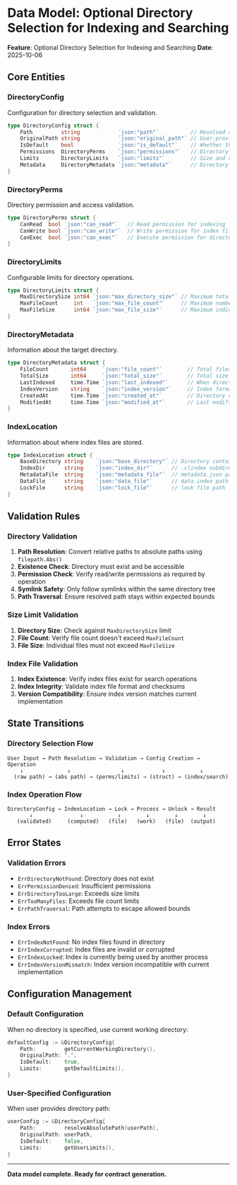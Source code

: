 # Data Model: Optional Directory Selection for Indexing and Searching

**Feature**: Optional Directory Selection for Indexing and Searching
**Date**: 2025-10-06

## Core Entities

### DirectoryConfig
Configuration for directory selection and validation.

```go
type DirectoryConfig struct {
    Path         string            `json:"path"`          // Resolved absolute path
    OriginalPath string            `json:"original_path"` // User-provided path (may be relative)
    IsDefault    bool              `json:"is_default"`    // Whether this is the default directory
    Permissions  DirectoryPerms    `json:"permissions"`   // Directory access permissions
    Limits       DirectoryLimits   `json:"limits"`        // Size and count limits
    Metadata     DirectoryMetadata `json:"metadata"`      // Directory information
}
```

### DirectoryPerms
Directory permission and access validation.

```go
type DirectoryPerms struct {
    CanRead  bool `json:"can_read"`   // Read permission for indexing
    CanWrite bool `json:"can_write"`  // Write permission for index files
    CanExec  bool `json:"can_exec"`   // Execute permission for directory traversal
}
```

### DirectoryLimits
Configurable limits for directory operations.

```go
type DirectoryLimits struct {
    MaxDirectorySize int64 `json:"max_directory_size"` // Maximum total size in bytes
    MaxFileCount     int   `json:"max_file_count"`     // Maximum number of files
    MaxFileSize      int64 `json:"max_file_size"`      // Maximum individual file size
}
```

### DirectoryMetadata
Information about the target directory.

```go
type DirectoryMetadata struct {
    FileCount       int64     `json:"file_count"`        // Total files in directory
    TotalSize       int64     `json:"total_size"`        // Total size in bytes
    LastIndexed     time.Time `json:"last_indexed"`      // When directory was last indexed
    IndexVersion    string    `json:"index_version"`     // Index format version
    CreatedAt       time.Time `json:"created_at"`        // Directory creation time
    ModifiedAt      time.Time `json:"modified_at"`       // Last modification time
}
```

### IndexLocation
Information about where index files are stored.

```go
type IndexLocation struct {
    BaseDirectory string    `json:"base_directory"` // Directory containing source content
    IndexDir      string    `json:"index_dir"`      // .clindex subdirectory path
    MetadataFile  string    `json:"metadata_file"`  // metadata.json path
    DataFile      string    `json:"data_file"`      // data.index path
    LockFile      string    `json:"lock_file"`      // lock file path
}
```

## Validation Rules

### Directory Validation
1. **Path Resolution**: Convert relative paths to absolute paths using `filepath.Abs()`
2. **Existence Check**: Directory must exist and be accessible
3. **Permission Check**: Verify read/write permissions as required by operation
4. **Symlink Safety**: Only follow symlinks within the same directory tree
5. **Path Traversal**: Ensure resolved path stays within expected bounds

### Size Limit Validation
1. **Directory Size**: Check against `MaxDirectorySize` limit
2. **File Count**: Verify file count doesn't exceed `MaxFileCount`
3. **File Size**: Individual files must not exceed `MaxFileSize`

### Index File Validation
1. **Index Existence**: Verify index files exist for search operations
2. **Index Integrity**: Validate index file format and checksums
3. **Version Compatibility**: Ensure index version matches current implementation

## State Transitions

### Directory Selection Flow
```
User Input → Path Resolution → Validation → Config Creation → Operation
    ↓              ↓                ↓            ↓           ↓
  (raw path) → (abs path) → (perms/limits) → (struct) → (index/search)
```

### Index Operation Flow
```
DirectoryConfig → IndexLocation → Lock → Process → Unlock → Result
       ↓               ↓           ↓        ↓        ↓        ↓
   (validated)     (computed)   (file)   (work)   (file)  (output)
```

## Error States

### Validation Errors
- `ErrDirectoryNotFound`: Directory does not exist
- `ErrPermissionDenied`: Insufficient permissions
- `ErrDirectoryTooLarge`: Exceeds size limits
- `ErrTooManyFiles`: Exceeds file count limits
- `ErrPathTraversal`: Path attempts to escape allowed bounds

### Index Errors
- `ErrIndexNotFound`: No index files found in directory
- `ErrIndexCorrupted`: Index files are invalid or corrupted
- `ErrIndexLocked`: Index is currently being used by another process
- `ErrIndexVersionMismatch`: Index version incompatible with current implementation

## Configuration Management

### Default Configuration
When no directory is specified, use current working directory:
```go
defaultConfig := &DirectoryConfig{
    Path:         getCurrentWorkingDirectory(),
    OriginalPath: ".",
    IsDefault:    true,
    Limits:       getDefaultLimits(),
}
```

### User-Specified Configuration
When user provides directory path:
```go
userConfig := &DirectoryConfig{
    Path:         resolveAbsolutePath(userPath),
    OriginalPath: userPath,
    IsDefault:    false,
    Limits:       getUserLimits(),
}
```

---

**Data model complete. Ready for contract generation.**